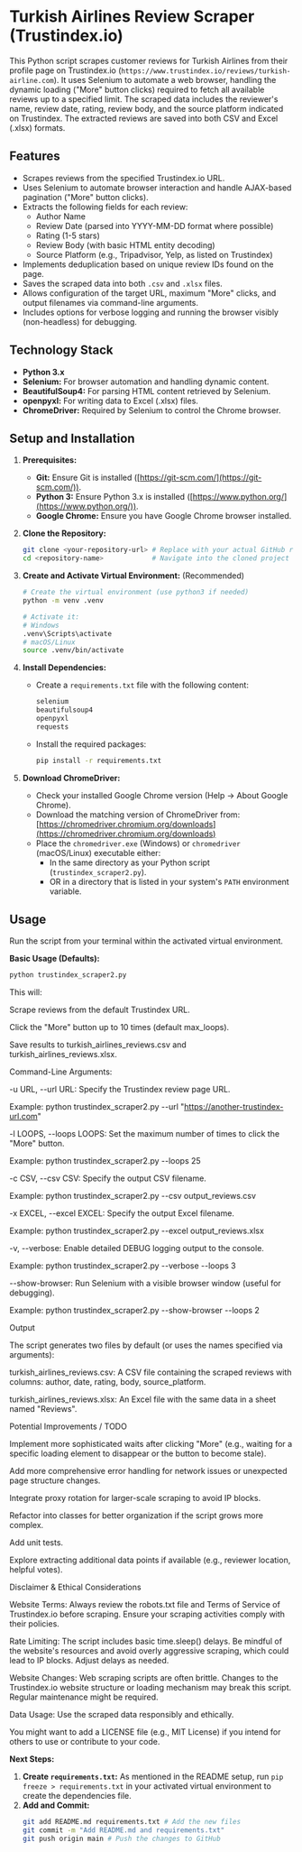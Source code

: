 # Turkish Airlines Review Scraper (Trustindex.io)

This Python script scrapes customer reviews for Turkish Airlines from their profile page on Trustindex.io (`https://www.trustindex.io/reviews/turkish-airline.com`). It uses Selenium to automate a web browser, handling the dynamic loading ("More" button clicks) required to fetch all available reviews up to a specified limit. The scraped data includes the reviewer's name, review date, rating, review body, and the source platform indicated on Trustindex. The extracted reviews are saved into both CSV and Excel (.xlsx) formats.

## Features

*   Scrapes reviews from the specified Trustindex.io URL.
*   Uses Selenium to automate browser interaction and handle AJAX-based pagination ("More" button clicks).
*   Extracts the following fields for each review:
    *   Author Name
    *   Review Date (parsed into YYYY-MM-DD format where possible)
    *   Rating (1-5 stars)
    *   Review Body (with basic HTML entity decoding)
    *   Source Platform (e.g., Tripadvisor, Yelp, as listed on Trustindex)
*   Implements deduplication based on unique review IDs found on the page.
*   Saves the scraped data into both `.csv` and `.xlsx` files.
*   Allows configuration of the target URL, maximum "More" clicks, and output filenames via command-line arguments.
*   Includes options for verbose logging and running the browser visibly (non-headless) for debugging.

## Technology Stack

*   **Python 3.x**
*   **Selenium:** For browser automation and handling dynamic content.
*   **BeautifulSoup4:** For parsing HTML content retrieved by Selenium.
*   **openpyxl:** For writing data to Excel (.xlsx) files.
*   **ChromeDriver:** Required by Selenium to control the Chrome browser.

## Setup and Installation

1.  **Prerequisites:**
    *   **Git:** Ensure Git is installed ([https://git-scm.com/](https://git-scm.com/)).
    *   **Python 3:** Ensure Python 3.x is installed ([https://www.python.org/](https://www.python.org/)).
    *   **Google Chrome:** Ensure you have Google Chrome browser installed.

2.  **Clone the Repository:**
    ```bash
    git clone <your-repository-url> # Replace with your actual GitHub repo URL
    cd <repository-name>            # Navigate into the cloned project directory
    ```

3.  **Create and Activate Virtual Environment:** (Recommended)
    ```bash
    # Create the virtual environment (use python3 if needed)
    python -m venv .venv

    # Activate it:
    # Windows
    .venv\Scripts\activate
    # macOS/Linux
    source .venv/bin/activate
    ```

4.  **Install Dependencies:**
    *   Create a `requirements.txt` file with the following content:
        ```txt
        selenium
        beautifulsoup4
        openpyxl
        requests 
        ```
    *   Install the required packages:
        ```bash
        pip install -r requirements.txt
        ```

5.  **Download ChromeDriver:**
    *   Check your installed Google Chrome version (Help -> About Google Chrome).
    *   Download the matching version of ChromeDriver from: [https://chromedriver.chromium.org/downloads](https://chromedriver.chromium.org/downloads)
    *   Place the `chromedriver.exe` (Windows) or `chromedriver` (macOS/Linux) executable either:
        *   In the same directory as your Python script (`trustindex_scraper2.py`).
        *   OR in a directory that is listed in your system's `PATH` environment variable.

## Usage

Run the script from your terminal within the activated virtual environment.

**Basic Usage (Defaults):**

```bash
python trustindex_scraper2.py
```

This will:

Scrape reviews from the default Trustindex URL.

Click the "More" button up to 10 times (default max_loops).

Save results to turkish_airlines_reviews.csv and turkish_airlines_reviews.xlsx.

Command-Line Arguments:

-u URL, --url URL: Specify the Trustindex review page URL.

Example: python trustindex_scraper2.py --url "https://another-trustindex-url.com"

-l LOOPS, --loops LOOPS: Set the maximum number of times to click the "More" button.

Example: python trustindex_scraper2.py --loops 25

-c CSV, --csv CSV: Specify the output CSV filename.

Example: python trustindex_scraper2.py --csv output_reviews.csv

-x EXCEL, --excel EXCEL: Specify the output Excel filename.

Example: python trustindex_scraper2.py --excel output_reviews.xlsx

-v, --verbose: Enable detailed DEBUG logging output to the console.

Example: python trustindex_scraper2.py --verbose --loops 3

--show-browser: Run Selenium with a visible browser window (useful for debugging).

Example: python trustindex_scraper2.py --show-browser --loops 2

Output

The script generates two files by default (or uses the names specified via arguments):

turkish_airlines_reviews.csv: A CSV file containing the scraped reviews with columns: author, date, rating, body, source_platform.

turkish_airlines_reviews.xlsx: An Excel file with the same data in a sheet named "Reviews".

Potential Improvements / TODO

Implement more sophisticated waits after clicking "More" (e.g., waiting for a specific loading element to disappear or the button to become stale).

Add more comprehensive error handling for network issues or unexpected page structure changes.

Integrate proxy rotation for larger-scale scraping to avoid IP blocks.

Refactor into classes for better organization if the script grows more complex.

Add unit tests.

Explore extracting additional data points if available (e.g., reviewer location, helpful votes).

Disclaimer & Ethical Considerations

Website Terms: Always review the robots.txt file and Terms of Service of Trustindex.io before scraping. Ensure your scraping activities comply with their policies.

Rate Limiting: The script includes basic time.sleep() delays. Be mindful of the website's resources and avoid overly aggressive scraping, which could lead to IP blocks. Adjust delays as needed.

Website Changes: Web scraping scripts are often brittle. Changes to the Trustindex.io website structure or loading mechanism may break this script. Regular maintenance might be required.

Data Usage: Use the scraped data responsibly and ethically.

You might want to add a LICENSE file (e.g., MIT License) if you intend for others to use or contribute to your code.

**Next Steps:**

1.  **Create `requirements.txt`:** As mentioned in the README setup, run `pip freeze > requirements.txt` in your activated virtual environment to create the dependencies file.
2.  **Add and Commit:**
    ```bash
    git add README.md requirements.txt # Add the new files
    git commit -m "Add README.md and requirements.txt"
    git push origin main # Push the changes to GitHub
    ```

